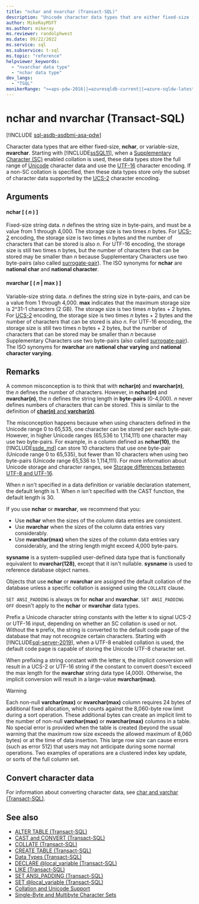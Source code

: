 ```yaml
---
title: "nchar and nvarchar (Transact-SQL)"
description: "Unicode character data types that are either fixed-size (nchar), or variable-size (nvarchar)."
author: MikeRayMSFT
ms.author: mikeray
ms.reviewer: randolphwest
ms.date: 09/22/2022
ms.service: sql
ms.subservice: t-sql
ms.topic: "reference"
helpviewer_keywords:
  - "nvarchar data type"
  - "nchar data type"
dev_langs:
  - "TSQL"
monikerRange: ">=aps-pdw-2016||=azuresqldb-current||=azure-sqldw-latest||>=sql-server-2016||>=sql-server-linux-2017||=azuresqldb-mi-current"
---
```

# nchar and nvarchar (Transact-SQL)

[!INCLUDE [sql-asdb-asdbmi-asa-pdw](../../includes/applies-to-version/sql-asdb-asdbmi-asa-pdw.md)]

Character data types that are either fixed-size, **nchar**, or variable-size, **nvarchar**. Starting with [!INCLUDE[ssSQL11](../../includes/sssql11-md.md)], when a [Supplementary Character (SC)](../../relational-databases/collations/collation-and-unicode-support.md#Supplementary_Characters) enabled collation is used, these data types store the full range of [Unicode](../../relational-databases/collations/collation-and-unicode-support.md#Unicode_Defn) character data and use the [UTF-16](https://www.wikipedia.org/wiki/UTF-16) character encoding. If a non-SC collation is specified, then these data types store only the subset of character data supported by the [UCS-2](https://www.wikipedia.org/wiki/Universal_Coded_Character_Set#Encoding_forms) character encoding.

## Arguments

#### nchar [ ( *n* ) ]

Fixed-size string data. *n* defines the string size in byte-pairs, and must be a value from 1 through 4,000. The storage size is two times *n* bytes. For [UCS-2](https://www.wikipedia.org/wiki/UTF-16#U+0000_to_U+D7FF_and_U+E000_to_U+FFFF) encoding, the storage size is two times *n* bytes and the number of characters that can be stored is also *n*. For UTF-16 encoding, the storage size is still two times *n* bytes, but the number of characters that can be stored may be smaller than *n* because Supplementary Characters use two byte-pairs (also called [surrogate-pair](https://www.wikipedia.org/wiki/UTF-16#Code_points_from_U+010000_to_U+10FFFF)). The ISO synonyms for **nchar** are **national char** and **national character**.

#### nvarchar [ ( *n* | max ) ]

Variable-size string data. *n* defines the string size in byte-pairs, and can be a value from 1 through 4,000. **max** indicates that the maximum storage size is 2^31-1 characters (2 GB). The storage size is two times *n* bytes + 2 bytes. For [UCS-2](https://www.wikipedia.org/wiki/UTF-16#U+0000_to_U+D7FF_and_U+E000_to_U+FFFF) encoding, the storage size is two times *n* bytes + 2 bytes and the number of characters that can be stored is also *n*. For UTF-16 encoding, the storage size is still two times *n* bytes + 2 bytes, but the number of characters that can be stored may be smaller than *n* because Supplementary Characters use two byte-pairs (also called [surrogate-pair](https://www.wikipedia.org/wiki/UTF-16#Code_points_from_U+010000_to_U+10FFFF)). The ISO synonyms for **nvarchar** are **national char varying** and **national character varying**.

## Remarks

A common misconception is to think that with **nchar(*n*)** and **nvarchar(*n*)**, the *n* defines the number of characters. However, in **nchar(*n*)** and **nvarchar(*n*)**, the *n* defines the string length in **byte-pairs** (0-4,000). *n* never defines numbers of characters that can be stored. This is similar to the definition of [**char(*n*)** and **varchar(*n*)**](../../t-sql/data-types/char-and-varchar-transact-sql.md).

The misconception happens because when using characters defined in the Unicode range 0 to 65,535, one character can be stored per each byte-pair. However, in higher Unicode ranges (65,536 to 1,114,111) one character may use two byte-pairs. For example, in a column defined as **nchar(10)**, the [!INCLUDE[ssde_md](../../includes/ssde_md.md)] can store 10 characters that use one byte-pair (Unicode range 0 to 65,535), but fewer than 10 characters when using two byte-pairs (Unicode range 65,536 to 1,114,111). For more information about Unicode storage and character ranges, see [Storage differences between UTF-8 and UTF-16](../../relational-databases/collations/collation-and-unicode-support.md#storage_differences).

When *n* isn't specified in a data definition or variable declaration statement, the default length is 1. When *n* isn't specified with the CAST function, the default length is 30.

If you use **nchar** or **nvarchar**, we recommend that you:

- Use **nchar** when the sizes of the column data entries are consistent.
- Use **nvarchar** when the sizes of the column data entries vary considerably.
- Use **nvarchar(max)** when the sizes of the column data entries vary considerably, and the string length might exceed 4,000 byte-pairs.

**sysname** is a system-supplied user-defined data type that is functionally equivalent to **nvarchar(128)**, except that it isn't nullable. **sysname** is used to reference database object names.

Objects that use **nchar** or **nvarchar** are assigned the default collation of the database unless a specific collation is assigned using the `COLLATE` clause.

`SET ANSI_PADDING` is always `ON` for **nchar** and **nvarchar**. `SET ANSI_PADDING OFF` doesn't apply to the **nchar** or **nvarchar** data types.

Prefix a Unicode character string constants with the letter `N` to signal UCS-2 or UTF-16 input, depending on whether an SC collation is used or not. Without the `N` prefix, the string is converted to the default code page of the database that may not recognize certain characters. Starting with [!INCLUDE[sql-server-2019](../../includes/sssql19-md.md)], when a UTF-8 enabled collation is used, the default code page is capable of storing the Unicode UTF-8 character set.

When prefixing a string constant with the letter `N`, the implicit conversion will result in a UCS-2 or UTF-16 string if the constant to convert doesn't exceed the max length for the **nvarchar** string data type (4,000). Otherwise, the implicit conversion will result in a large-value **nvarchar(max)**.

> [!WARNING]  
> Each non-null **varchar(max)** or **nvarchar(max)** column requires 24 bytes of additional fixed allocation, which counts against the 8,060-byte row limit during a sort operation. These additional bytes can create an implicit limit to the number of non-null **varchar(max)** or **nvarchar(max)** columns in a table. No special error is provided when the table is created (beyond the usual warning that the maximum row size exceeds the allowed maximum of 8,060 bytes) or at the time of data insertion. This large row size can cause errors (such as error 512) that users may not anticipate during some normal operations.  Two examples of operations are a clustered index key update, or sorts of the full column set.

## Convert character data

For information about converting character data, see [char and varchar (Transact-SQL)](../../t-sql/data-types/char-and-varchar-transact-sql.md).

## See also

- [ALTER TABLE (Transact-SQL)](../../t-sql/statements/alter-table-transact-sql.md)
- [CAST and CONVERT (Transact-SQL)](../../t-sql/functions/cast-and-convert-transact-sql.md)
- [COLLATE (Transact-SQL)](../statements/collations.md)
- [CREATE TABLE (Transact-SQL)](../../t-sql/statements/create-table-transact-sql.md)
- [Data Types (Transact-SQL)](../../t-sql/data-types/data-types-transact-sql.md)
- [DECLARE @local_variable (Transact-SQL)](../../t-sql/language-elements/declare-local-variable-transact-sql.md)
- [LIKE (Transact-SQL)](../../t-sql/language-elements/like-transact-sql.md)
- [SET ANSI_PADDING (Transact-SQL)](../../t-sql/statements/set-ansi-padding-transact-sql.md)
- [SET @local_variable (Transact-SQL)](../../t-sql/language-elements/set-local-variable-transact-sql.md)
- [Collation and Unicode Support](../../relational-databases/collations/collation-and-unicode-support.md)
- [Single-Byte and Multibyte Character Sets](/cpp/c-runtime-library/single-byte-and-multibyte-character-sets)
